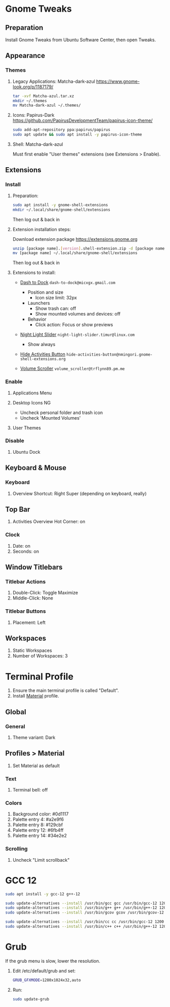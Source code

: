 # Gnome Tweaks

## Preparation

Install Gnome Tweaks from Ubuntu Software Center, then open Tweaks.

## Appearance

### Themes

1. Legacy Applications: Matcha-dark-azul <https://www.gnome-look.org/p/1187179/>

    ```bash
    tar -xvf Matcha-azul.tar.xz
    mkdir ~/.themes
    mv Matcha-dark-azul ~/.themes/
    ```

2. Icons: Papirus-Dark <https://github.com/PapirusDevelopmentTeam/papirus-icon-theme/>

    ```bash
    sudo add-apt-repository ppa:papirus/papirus
    sudo apt update && sudo apt install -y papirus-icon-theme
    ```

3. Shell: Matcha-dark-azul

    Must first enable "User themes" extensions (see Extensions > Enable).

## Extensions

### Install

1. Preparation:

    ```bash
    sudo apt install -y gnome-shell-extensions
    mkdir ~/.local/share/gnome-shell/extensions
    ```

    Then log out & back in

2. Extension installation steps:

    Download extension package <https://extensions.gnome.org>

    ```bash
    unzip [package name].[version].shell-extension.zip -d [package name]
    mv [package name] ~/.local/share/gnome-shell/extensions
    ```

    Then log out & back in

3. Extensions to install:

    * [Dash to Dock](https://extensions.gnome.org/extension/307/dash-to-dock/) `dash-to-dock@micxgx.gmail.com`
        * Position and size
            * Icon size limit: 32px
        * Launchers
            * Show trash can: off
            * Show mounted volumes and devices: off
        * Behavior
            * Click action: Focus or show previews

    * [Night Light Slider](https://extensions.gnome.org/extension/1276/night-light-slider/) `night-light-slider.timur@linux.com`
        * Show always

    * [Hide Activities Button](https://extensions.gnome.org/extension/4325/hide-activities-button/) `hide-activities-button@nmingori.gnome-shell-extensions.org`

    * [Volume Scroller](https://extensions.gnome.org/extension/4109/volume-scroller/) `volume_scroller@trflynn89.pm.me`

### Enable

1. Applications Menu

2. Desktop Icons NG
    * Uncheck personal folder and trash icon
    * Uncheck 'Mounted Volumes'

3. User Themes

### Disable

1. Ubuntu Dock

## Keyboard & Mouse

### Keyboard

1. Overview Shortcut: Right Super (depending on keyboard, really)

## Top Bar

1. Activities Overview Hot Corner: on

### Clock

1. Date: on
1. Seconds: on

## Window Titlebars

### Titlebar Actions

1. Double-Click: Toggle Maximize
2. Middle-Click: None

### Titlebar Buttons

1. Placement: Left

## Workspaces

1. Static Workspaces
2. Number of Workspaces: 3

# Terminal Profile

1. Ensure the main terminal profile is called "Default".
2. Install [Material](https://gogh-co.github.io/Gogh/) profile.

## Global

### General

1. Theme variant: Dark

## Profiles > Material

1. Set Material as default

### Text

1. Terminal bell: off

### Colors

1. Background color: #0d1117
2. Palette entry 4: #a2e9f6
3. Palette entry 8: #129cbf
4. Palette entry 12: #6fb4ff
5. Palette entry 14: #34e2e2

### Scrolling

1. Uncheck "Limit scrollback"


# GCC 12

```bash
sudo apt install -y gcc-12 g++-12

sudo update-alternatives --install /usr/bin/gcc gcc /usr/bin/gcc-12 1200
sudo update-alternatives --install /usr/bin/g++ g++ /usr/bin/g++-12 1200
sudo update-alternatives --install /usr/bin/gcov gcov /usr/bin/gcov-12 1200

sudo update-alternatives --install /usr/bin/cc cc /usr/bin/gcc-12 1200
sudo update-alternatives --install /usr/bin/c++ c++ /usr/bin/g++-12 1200
```

# Grub

If the grub menu is slow, lower the resolution.

1. Edit /etc/default/grub and set:

    ```bash
    GRUB_GFXMODE=1280x1024x32,auto
    ```

2. Run:

    ```bash
    sudo update-grub
    ```
